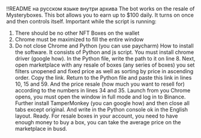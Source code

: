!!README на русском языке внутри архива
The bot works on the resale of Mysteryboxes. This bot allows you to earn up to $100
daily. It turns on once and then controls itself.
Important while the script is running:
1) There should be no other NFT Boxes on the wallet
2) Chrome must be maximized to fill the entire window
3) Do not close Chrome and Python (you can use paycharm)
How to install the software. It consists of Python and js script. You must install chrome
driver (google how). In the Python file, write the path to it on line 8. Next, open
marketplace with any resale of boxes (any series of boxes) you set filters
unopened and fixed price as well as sorting by price in ascending order. Copy the link.
Return to the Python file and paste this link in lines 10, 15 and 59. And the price
resale (how much you want to resell for) according to the numbers in lines 34 and 35. Launch from you
Chrome opens, you must open the window in full mode and log in to Binance. Further
install TamperMonkey (you can google how) and then close all tabs except
original. And write in the Python console ok in the English layout. Ready. For resale
boxes in your account, you need to have enough money to buy a box, you can take the average price
on the marketplace in busd.
